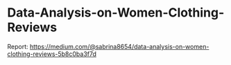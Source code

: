 # Data-Analysis-on-Women-Clothing-Reviews
Report: https://medium.com/@sabrina8654/data-analysis-on-women-clothing-reviews-5b8c0ba3f7d
